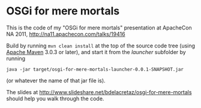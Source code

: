 # OSGi for mere mortals

This is the code of my "OSGi for mere mortals" presentation at
ApacheCon NA 2011, http://na11.apachecon.com/talks/19416

Build by running `mvn clean install` at the top of the source
code tree (using <a href="http://maven.apache.org">Apache Maven</a>
3.0.3 or later), and start it from the *launcher* subfolder by running

    java -jar target/osgi-for-mere-mortals-launcher-0.0.1-SNAPSHOT.jar

(or whatever the name of that jar file is).

The slides at http://www.slideshare.net/bdelacretaz/osgi-for-mere-mortals 
should help you walk through the code.
